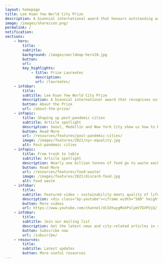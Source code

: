 ```yaml
---
layout: homepage
title: Lee Kuan Yew World City Prize
description: A biennial international award that honours outstanding achievements and contributions to the creation of liveable, vibrant and sustainable urban communities around the world
image: /images/shareicon.png/
permalink: /
notification: 
sections:
    - hero:
        title: ·
        subtitle: 
        background: /images/worldmap-hero10.jpg
        button: 
        url: 
        key_highlights:
            - title: Prize Laureates
              description: 
              url: /laureates/
    - infobar:    
        title: 
        subtitle: Lee Kuan Yew World City Prize
        description: A biennial international award that recognises outstanding cities in tackling urban challenges to bring about a holistic and sustained urban transformation.
        button: About the Prize
        url: /about-the-prize/
    - infopic:
        title: Shaping up post-pandemic cities
        subtitle: Article spotlight
        description: Seoul, Medellín and New York City show us how to build greener, fairer and more resilient economies and societies in a post-pandemic world.
        button: Read More
        url: /resources/features/post-pandemic-cities/
        image: /images/features/2021/nyc-equality.jpg
        alt: Post-pandemic cities
    - infopic:
        title: From trash to table
        subtitle: Article spotlight
        description: Nearly one billion tonnes of food go to waste each year, even as one in ten people suffer from hunger. More cities are taking a stand through various initiatives.
        button: Read More
        url: /resources/features/food-waste/
        image: /images/features/2021/discard-food.jpg
        alt: Food waste
    - infobar:    
        title: 
        subtitle: Featured video — sustainability meets quality of life
        description: <div class="bp-youtube"><iframe width="560" height="315" src="https://www.youtube.com/embed/lpvnAsDj2dA" title="YouTube video player" frameborder="0" allow="accelerometer; autoplay; clipboard-write; encrypted-media; gyroscope; picture-in-picture" allowfullscreen></iframe></div>
        button: More videos
        url: https://www.youtube.com/channel/UCSOtwygMxkPsCymV7EXPUjQ/
    - infobar:    
        title: 
        subtitle: Join our mailing list
        description: Get the latest news and city-related articles in your inbox!
        button: Subscribe now   
        url: /subscribe/
    - resources:
        title: 
        subtitle: Latest updates
        button: More useful resources
---
```

